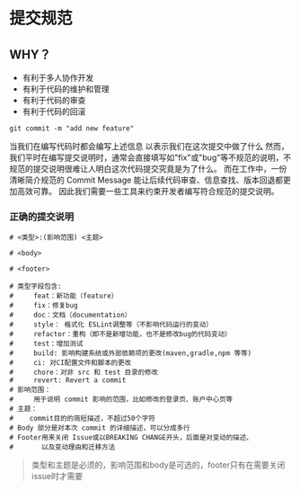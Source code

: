 # 提交规范

## WHY？

- 有利于多人协作开发
- 有利于代码的维护和管理
- 有利于代码的审查
- 有利于代码的回滚

```git
git commit -m "add new feature"
```

当我们在编写代码时都会编写上述信息 以表示我们在这次提交中做了什么
然而，我们平时在编写提交说明时，通常会直接填写如"fix"或"bug"等不规范的说明，不规范的提交说明很难让人明白这次代码提交究竟是为了什么。
而在工作中，一份清晰简介规范的 Commit Message 能让后续代码审查、信息查找、版本回退都更加高效可靠。
因此我们需要一些工具来约束开发者编写符合规范的提交说明。

### 正确的提交说明

```git
# <类型>:(影响范围) <主题>

# <body>

# <footer>

# 类型字段包含:
#     feat：新功能（feature）
#     fix：修复bug
#     doc：文档（documentation）
#     style： 格式化 ESLint调整等（不影响代码运行的变动）
#     refactor：重构（即不是新增功能，也不是修改bug的代码变动）
#     test：增加测试
#     build: 影响构建系统或外部依赖项的更改(maven,gradle,npm 等等)
#     ci: 对CI配置文件和脚本的更改
#     chore：对非 src 和 test 目录的修改
#     revert: Revert a commit
# 影响范围：
#     用于说明 commit 影响的范围，比如修改的登录页、账户中心页等
# 主题：
#    commit目的的简短描述，不超过50个字符
# Body 部分是对本次 commit 的详细描述，可以分成多行
# Footer用来关闭 Issue或以BREAKING CHANGE开头，后面是对变动的描述、
#       以及变动理由和迁移方法

```

> 类型和主题是必须的，影响范围和body是可选的，footer只有在需要关闭issue时才需要
